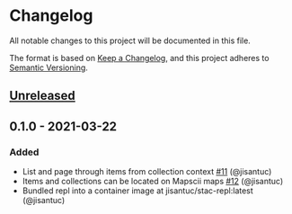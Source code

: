 # Changelog
All notable changes to this project will be documented in this file.

The format is based on [Keep a Changelog](https://keepachangelog.com/en/1.0.0/),
and this project adheres to [Semantic Versioning](https://semver.org/spec/v2.0.0.html).

## [Unreleased]

## 0.1.0 - 2021-03-22
### Added
- List and page through items from collection context [#11](https://github.com/jisantuc/stac-repl/pull/11) (@jisantuc)
- Items and collections can be located on Mapscii maps [#12](https://github.com/jisantuc/stac-repl/pull/12) (@jisantuc)
- Bundled repl into a container image at jisantuc/stac-repl:latest (@jisantuc)

[Unreleased]: https://github.com/jisantuc/stac-repl/compare/v0.1.0...HEAD
